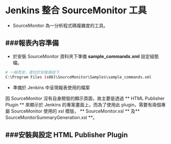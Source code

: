 # Jenkins 整合 SourceMonitor 工具

<script type="text/javascript" src="../js/general.js"></script>

* SourceMonitor 為一分析程式碼複雜度的工具。

###報表內容準備
---

* 於安裝 SourceMonitor 資料夾下準備 **sample_commands.xml** 設定組態檔。

```bash
# 一般而言，是位於安裝路徑下
C:\Program Files (x86)\SourceMonitor\Samples\sample_commands.xml
```

* 準備於 Jenkins 中呈現報表使用的檔案

因 SourceMonitor 沒有自身開發的顯示頁面，故主要是透過 ** HTML Publisher Plugin ** 來顯示於 Jenkins 的專案畫面上。而為了使用此 plugin，需要有兩個專屬 SourceMonitor 使用的 xsl 模版， ** SourceMonitor.xsl ** 及** SourceMonitorSummaryGeneration.xsl **。

###安裝與設定 HTML Publisher Plugin
---




